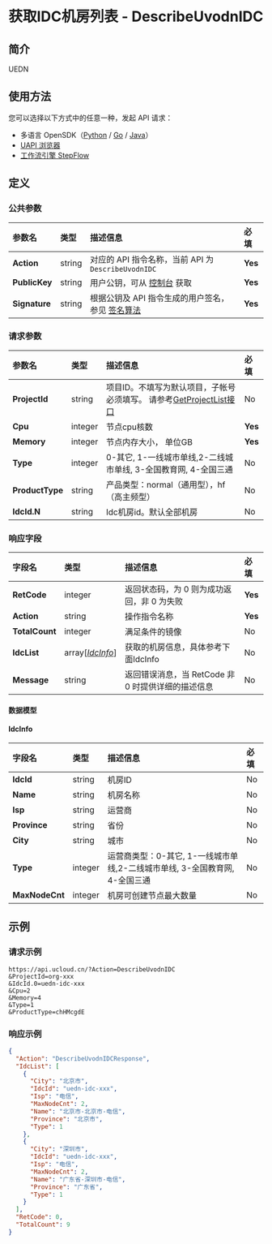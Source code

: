 # 获取IDC机房列表 - DescribeUvodnIDC

## 简介

UEDN





## 使用方法

您可以选择以下方式中的任意一种，发起 API 请求：
- 多语言 OpenSDK（[Python](https://github.com/ucloud/ucloud-sdk-python3) / [Go](https://github.com/ucloud/ucloud-sdk-go) / [Java](https://github.com/ucloud/ucloud-sdk-java)）
- [UAPI 浏览器](https://console.ucloud.cn/uapi/detail?id=DescribeUvodnIDC)
- [工作流引擎 StepFlow](https://console.ucloud.cn/stepflow/manage/)

## 定义

### 公共参数

| 参数名 | 类型 | 描述信息 | 必填 |
|:---|:---|:---|:---|
| **Action**     | string  | 对应的 API 指令名称，当前 API 为 `DescribeUvodnIDC`                        | **Yes** |
| **PublicKey**  | string  | 用户公钥，可从 [控制台](https://console.ucloud.cn/uapi/apikey) 获取                                             | **Yes** |
| **Signature**  | string  | 根据公钥及 API 指令生成的用户签名，参见 [签名算法](api/summary/signature.md)  | **Yes** |

### 请求参数

| 参数名 | 类型 | 描述信息 | 必填 |
|:---|:---|:---|:---|
| **ProjectId** | string | 项目ID。不填写为默认项目，子帐号必须填写。 请参考[GetProjectList接口](api/summary/get_project_list) |No|
| **Cpu** | integer | 节点cpu核数 |**Yes**|
| **Memory** | integer | 节点内存大小， 单位GB |**Yes**|
| **Type** | integer | 0-其它, 1-一线城市单线,2-二线城市单线, 3-全国教育网, 4-全国三通 |No|
| **ProductType** | string | 产品类型：normal（通用型），hf（高主频型） |No|
| **IdcId.N** | string | Idc机房id。默认全部机房 |No|

### 响应字段

| 字段名 | 类型 | 描述信息 | 必填 |
|:---|:---|:---|:---|
| **RetCode** | integer | 返回状态码，为 0 则为成功返回，非 0 为失败 |**Yes**|
| **Action** | string | 操作指令名称 |**Yes**|
| **TotalCount** | integer | 满足条件的镜像 |No|
| **IdcList** | array[[*IdcInfo*](#IdcInfo)] | 获取的机房信息，具体参考下面IdcInfo |No|
| **Message** | string | 返回错误消息，当 RetCode 非 0 时提供详细的描述信息 |No|

#### 数据模型


#### IdcInfo

| 字段名 | 类型 | 描述信息 | 必填 |
|:---|:---|:---|:---|
| **IdcId** | string | 机房ID |No|
| **Name** | string | 机房名称 |No|
| **Isp** | string | 运营商 |No|
| **Province** | string | 省份 |No|
| **City** | string | 城市 |No|
| **Type** | integer | 运营商类型：0-其它, 1-一线城市单线,2-二线城市单线, 3-全国教育网, 4-全国三通 |No|
| **MaxNodeCnt** | integer | 机房可创建节点最大数量 |No|

## 示例

### 请求示例
    
```
https://api.ucloud.cn/?Action=DescribeUvodnIDC
&ProjectId=org-xxx
&IdcId.0=uedn-idc-xxx
&Cpu=2
&Memory=4
&Type=1
&ProductType=chHMcgdE
```

### 响应示例
    
```json
{
  "Action": "DescribeUvodnIDCResponse",
  "IdcList": [
    {
      "City": "北京市",
      "IdcId": "uedn-idc-xxx",
      "Isp": "电信",
      "MaxNodeCnt": 2,
      "Name": "北京市-北京市-电信",
      "Province": "北京市",
      "Type": 1
    },
    {
      "City": "深圳市",
      "IdcId": "uedn-idc-xxx",
      "Isp": "电信",
      "MaxNodeCnt": 2,
      "Name": "广东省-深圳市-电信",
      "Province": "广东省",
      "Type": 1
    }
  ],
  "RetCode": 0,
  "TotalCount": 9
}
```




